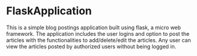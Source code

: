 # FlaskApplication

This is a simple blog postings application built using flask, a micro web framework.
The application includes the user logins and option to post the articles with the functionalities to add/delete/edit the articles.
Any user can view the articles posted by authorized users without being logged in. 
